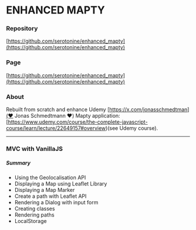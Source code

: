 # ENHANCED MAPTY
### Repository
[https://github.com/serotonine/enhanced_mapty](https://github.com/serotonine/enhanced_mapty)

### Page
[https://github.com/serotonine/enhanced_mapty](https://github.com/serotonine/enhanced_mapty)

### About
Rebuilt from scratch and enhance Udemy [https://x.com/jonasschmedtman](❤︎ Jonas Schmedtmann ❤︎) Mapty application: [https://www.udemy.com/course/the-complete-javascript-course/learn/lecture/22649157#overview)(see Udemy course).

***

### MVC with VanillaJS 
##### Summary
- Using the Geolocalisation API
- Displaying a Map using Leaflet Library
- Displaying a Map Marker
- Create a path with Leaflet API
- Rendering a Dialog with input form
- Creating classes
- Rendering paths
- LocalStorage